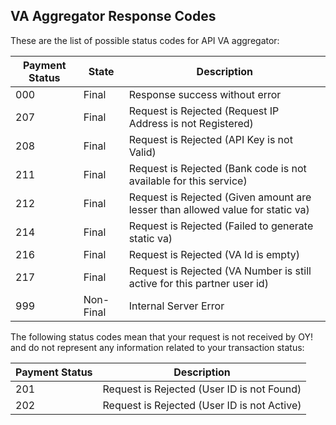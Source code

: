 ## VA Aggregator Response Codes

These are the list of possible status codes for API VA aggregator:

Payment Status | State | Description
---------- | ------- | -------
000 | Final | Response success without error
207 | Final | Request is Rejected (Request IP Address is not Registered)
208 | Final | Request is Rejected (API Key is not Valid)
211 | Final | Request is Rejected (Bank code is not available for this service)
212 | Final | Request is Rejected (Given amount are lesser than allowed value for static va)
214 | Final | Request is Rejected (Failed to generate static va)
216 | Final | Request is Rejected (VA Id is empty)
217 | Final | Request is Rejected (VA Number is still active for this partner user id)
999 | Non-Final | Internal Server Error

The following status codes mean that your request is not received by OY! and do not represent any information related to your transaction status:

Payment Status | Description
---------- | -------
201 | Request is Rejected (User ID is not Found)
202 | Request is Rejected (User ID is not Active)

